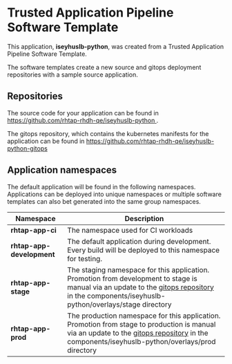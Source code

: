 # Trusted Application Pipeline Software Template

This application, **iseyhuslb-python**, was created from a Trusted Application Pipeline Software Template.

The software templates create a new source and gitops deployment repositories with a sample source application. 

## Repositories

The source code for your application can be found in [https://github.com/rhtap-rhdh-qe/iseyhuslb-python ](https://github.com/rhtap-rhdh-qe/iseyhuslb-python ).
 
The gitops repository, which contains the kubernetes manifests for the application can be found in 
[https://github.com/rhtap-rhdh-qe/iseyhuslb-python-gitops ](https://github.com/rhtap-rhdh-qe/iseyhuslb-python-gitops ) 

## Application namespaces 

The default application will be found in the following namespaces. Applications can be deployed into unique namespaces or multiple software templates can also bet generated into the same group namespaces.  

|  Namespace   |  Description   |  
| -------- | -------- |
| **rhtap-app-ci** | The namespace used for CI workloads |
| **rhtap-app-development** | The default application during development. Every build will be deployed to this namespace for testing. |
| **rhtap-app-stage** | The staging namespace for this application. Promotion from development to stage is manual via an update to the [gitops repository](https://github.com/rhtap-rhdh-qe/iseyhuslb-python-gitops ) in the components/iseyhuslb-python/overlays/stage directory |
| **rhtap-app-prod** | The production namespace for this application. Promotion from stage to production is manual via an update to the [gitops repository](https://github.com/rhtap-rhdh-qe/iseyhuslb-python-gitops ) in the components/iseyhuslb-python/overlays/prod directory |
